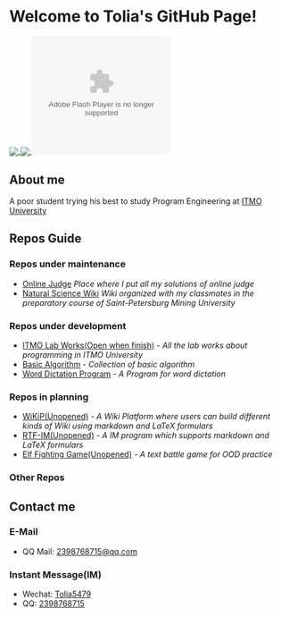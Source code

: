 # Welcome to Tolia's GitHub Page!

<a href="https://github.com/Tolia-GH/Tolia-GH">
  <img align="center" src="https://github-readme-stats.vercel.app/api?username=Tolia-GH&show_icons=true&count_private=true&theme=&hide=stars&include_all_commits=true" />
</a>

<a href="https://github.com/Tolia-GH/Tolia-GH">
  <img align="center" src="https://github-readme-stats.vercel.app/api/top-langs/?username=Tolia-GH&theme=&&layout=" />
</a>

<embed type="application/x-shockwave-flash" src="http://cdn.abowman.com/widgets/hamster/hamster.swf" width="250" height="210" id="flashID" name="flashID" bgcolor="#FFFFFF" quality="high" flashvars="up_backgroundColor=FFFFFF" wmode="opaque" allowscriptaccess="always">

## About me
A poor student trying his best to study Program Engineering at [ITMO University](https://en.itmo.ru/en/)

## Repos Guide

### Repos under maintenance
- [Online Judge](https://github.com/Tolia-GH/Online_Judge) 
  *Place where I put all my solutions of online judge*
- [Natural Science Wiki](https://github.com/ITMO-Computer-Science-Group/Natural-Sciences-Wiki) 
  *Wiki organized with my classmates in the preparatory course of Saint-Petersburg Mining University*

### Repos under development
- [ITMO Lab Works(Open when finish)](https://github.com/ITMO-Software-Engineering/ITMO-Lab-Works) - *All the lab works about programming in ITMO University*
- [Basic Algorithm](https://github.com/Tolia-GH/Basic_Algorithm) - *Collection of basic algorithm*
- [Word Dictation Program](https://github.com/Tolia-GH/Word_Dictation_Program) - *A Program for word dictation*

### Repos in planning
- [WiKiP(Unopened)](https://github.com/Tolia-GH/WiKiP) - *A Wiki Platform where users can build different kinds of Wiki using markdown and LaTeX formulars*
- [RTF-IM(Unopened)](https://github.com/Tolia-GH/RTF-IM) - *A IM program which supports markdown and LaTeX formulars*
- [Elf Fighting Game(Unopened)](https://github.com/Tolia-GH/Elf-Fighting-Game) - *A text battle game for OOD practice*

### Other Repos

## Contact me

### E-Mail
- QQ Mail: [2398768715@qq.com]()
### Instant Message(IM)
- Wechat: [Tolia5479]()
- QQ: [2398768715]()



<!--
**Tolia-GH/Tolia-GH** is a ✨ _special_ ✨ repository because its `README.md` (this file) appears on your GitHub profile.

Here are some ideas to get you started:

- 🔭 I’m currently working on ...
- 🌱 I’m currently learning ...
- 👯 I’m looking to collaborate on ...
- 🤔 I’m looking for help with ...
- 💬 Ask me about ...
- 📫 How to reach me: ...
- 😄 Pronouns: ...
- ⚡ Fun fact: ...

-->
